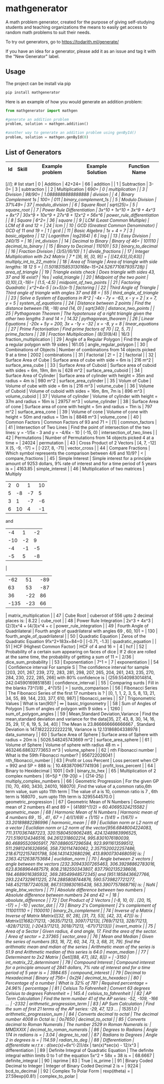 # mathgenerator

A math problem generator, created for the purpose of giving self-studying students and teaching organizations the means to easily get access to random math problems to suit their needs.

To try out generators, go to <https://todarith.ml/generate/>

If you have an idea for a generator, please add it as an issue and tag it with the "New Generator" label.

## Usage

The project can be install via pip

```bash
pip install mathgenerator
```

Here is an example of how you would generate an addition problem:

```python
from mathgenerator import mathgen

#generate an addition problem
problem, solution = mathgen.addition()

#another way to generate an addition problem using genById()
problem, solution = mathgen.genById(0)
```

## List of Generators

| Id   | Skill                             | Example problem    | Example Solution      | Function Name            |
|------|-----------------------------------|--------------------|-----------------------|--------------------------|
[//]: # list start
| 0 | Addition | 42+24= | 66 | addition |
| 1 | Subtraction | 3-0= | 3 | subtraction |
| 2 | Multiplication | 69*0= | 0 | multiplication |
| 3 | Division | 98/90= | 1.0888888888888888 | division |
| 4 | Binary Complement 1s | 100= | 011 | binary_complement_1s |
| 5 | Modulo Division | 37%49= | 37 | modulo_division |
| 6 | Square Root | sqrt(25)= | 5 | square_root |
| 7 | Power Rule Differentiation | 3x^10 + 1x^10 + 3x^9 + 4x^3 + 8x^7 | 30x^9 + 10x^9 + 27x^8 + 12x^2 + 56x^6 | power_rule_differentiation |
| 8 | Square | 6^2= | 36 | square |
| 9 | LCM (Least Common Multiple) | LCM of 8 and 12 = | 24 | lcm |
| 10 | GCD (Greatest Common Denominator) | GCD of 11 and 19 =  | 1 | gcd |
| 11 | Basic Algebra | 1x + 4 = 7 | 3 | basic_algebra |
| 12 | Logarithm | log2(64) | 6 | log |
| 13 | Easy Division | 240/15 =  | 16 | int_division |
| 14 | Decimal to Binary | Binary of 46= | 101110 | decimal_to_binary |
| 15 | Binary to Decimal | 110101 | 53 | binary_to_decimal |
| 16 | Fraction Division | (3/5)/(6/10) | 1 | divide_fractions |
| 17 | Integer Multiplication with 2x2 Matrix | 7 * [[6, 9], [0, 9]] =  | [[42,63],[0,63]] | multiply_int_to_22_matrix |
| 18 | Area of Triangle | Area of triangle with side lengths: 18 12 5 =  | (1.5018315853130168e-15+24.526771087935728j) | area_of_triangle |
| 19 | Triangle exists check | Does triangle with sides 43, 37 and 16 exist? | Yes | valid_triangle |
| 20 | Midpoint of the two point | (0,10),(3,-19)= | (1.5,-4.5) | midpoint_of_two_points |
| 21 | Factoring Quadratic | x^2+4x-5 | (x+5)(x-1) | factoring |
| 22 | Third Angle of Triangle | Third angle of triangle with angles 37 and 88 =  | 55 | third_angle_of_triangle |
| 23 | Solve a System of Equations in R^2 | -4x - 7y = -63, x - y = 2 | x = 7, y = 5 | system_of_equations |
| 24 | Distance between 2 points | Find the distance between (18, -18) and (14, 0) | sqrt(340) | distance_two_points |
| 25 | Pythagorean Theorem | The hypotenuse of a right triangle given the other two lengths 3 and 14 =  | 14.32 | pythagorean_theorem |
| 26 | Linear Equations | -20x + 5y = 200, 3x + -1y = -32 | x = -8, y = 8 | linear_equations |
| 27 | Prime Factorisation | Find prime factors of 70 | [2, 5, 7] | prime_factors |
| 28 | Fraction Multiplication | (8/3)*(8/4) | 16/3 | fraction_multiplication |
| 29 | Angle of a Regular Polygon | Find the angle of a regular polygon with 19 sides | 161.05 | angle_regular_polygon |
| 30 | Combinations of Objects | Number of combinations from 14 objects picked 9 at a time  | 2002 | combinations |
| 31 | Factorial | 2! =  | 2 | factorial |
| 32 | Surface Area of Cube | Surface area of cube with side = 6m is | 216 m^2 | surface_area_cube |
| 33 | Surface Area of Cuboid | Surface area of cuboid with sides = 6m, 19m, 8m is | 628 m^2 | surface_area_cuboid |
| 34 | Surface Area of Cylinder | Surface area of cylinder with height = 35m and radius = 4m is | 980 m^2 | surface_area_cylinder |
| 35 | Volum of Cube | Volume of cube with side = 6m is | 216 m^3 | volume_cube |
| 36 | Volume of Cuboid | Volume of cuboid with sides = 16m, 8m, 7m is | 896 m^3 | volume_cuboid |
| 37 | Volume of cylinder | Volume of cylinder with height = 37m and radius = 16m is | 29757 m^3 | volume_cylinder |
| 38 | Surface Area of cone | Surface area of cone with height = 5m and radius = 11m is | 797 m^2 | surface_area_cone |
| 39 | Volume of cone | Volume of cone with height = 50m and radius = 13m is | 8848 m^3 | volume_cone |
| 40 | Common Factors | Common Factors of 93 and 71 =  | [1] | common_factors |
| 41 | Intersection of Two Lines | Find the point of intersection of the two lines: y = -1/5x - 3 and y = -4/6x - 10 | (-15, 0) | intersection_of_two_lines |
| 42 | Permutations | Number of Permutations from 14 objects picked 4 at a time =   | 24024 | permutation |
| 43 | Cross Product of 2 Vectors | [4, 7, -12] X [5, -9, -17] =  | [-227, 8, -71] | vector_cross |
| 44 | Compare Fractions | Which symbol represents the comparison between 4/6 and 10/9? | < | compare_fractions |
| 45 | Simple Interest | Simple interest for a principle amount of 9253 dollars, 9% rate of interest and for a time period of 5 years is =  | 4163.85 | simple_interest |
| 46 | Multiplication of two matrices | Multiply<table><tr><td>2</td><td>0</td><td>1</td><td>10</td></tr><tr><td>5</td><td>-8</td><td>-7</td><td>5</td></tr><tr><td>3</td><td>1</td><td>-7</td><td>-6</td></tr><tr><td>6</td><td>10</td><td>4</td><td>-1</td></tr></table>and<table><tr><td>-4</td><td>1</td><td>-2</td></tr><tr><td>-10</td><td>-2</td><td>9</td></tr><tr><td>-4</td><td>-1</td><td>-5</td></tr><tr><td>-5</td><td>5</td><td>-8</td></tr></table> | <table><tr><td>-62</td><td>51</td><td>-89</td></tr><tr><td>63</td><td>53</td><td>-87</td></tr><tr><td>36</td><td>-22</td><td>86</td></tr><tr><td>-135</td><td>-23</td><td>66</td></tr></table> | matrix_multiplication |
| 47 | Cube Root | cuberoot of 556 upto 2 decimal places is: | 8.22 | cube_root |
| 48 | Power Rule Integration | 2x^3 + 4x^3 | (2/3)x^4 + (4/3)x^4 + c | power_rule_integration |
| 49 | Fourth Angle of Quadrilateral | Fourth angle of quadrilateral with angles 69 , 60, 101 = | 130 | fourth_angle_of_quadrilateral |
| 50 | Quadratic Equation | Zeros of the Quadratic Equation 91x^2+183x+84=0 | [-0.71, -1.3] | quadratic_equation |
| 51 | HCF (Highest Common Factor) | HCF of 4 and 16 =  | 4 | hcf |
| 52 | Probability of a certain sum appearing on faces of dice | If 2 dice are rolled at the same time, the probability of getting a sum of 11 = | 2/36 | dice_sum_probability |
| 53 | Exponentiation | 7^1 = | 7 | exponentiation |
| 54 | Confidence interval For sample S | The confidence interval for sample [203, 201, 267, 239, 272, 283, 281, 298, 207, 265, 204, 261, 243, 235, 270, 284, 230, 222, 285, 266] with 80% confidence is | (259.5540983014814, 242.04590169851858) | confidence_interval |
| 55 | Comparing surds | Fill in the blanks 73^(1/8) _ 4^(1/5) | > | surds_comparison |
| 56 | Fibonacci Series | The Fibonacci Series of the first 17 numbers is ? | [0, 1, 1, 2, 3, 5, 8, 13, 21, 34, 55, 89, 144, 233, 377, 610, 987] | fibonacci_series |
| 57 | Trigonometric Values | What is tan(90)? | ∞ | basic_trigonometry |
| 58 | Sum of Angles of Polygon | Sum of angles of polygon with 9 sides =  | 1260 | sum_of_polygon_angles |
| 59 | Mean,Standard Deviation,Variance | Find the mean,standard deviation and variance for the data[35, 27, 43, 8, 30, 14, 16, 35, 29, 17, 6, 19, 5, 34, 40] | The Mean is 23.866666666666667 , Standard Deviation is 147.18222222222218, Variance is 12.13186804338978 | data_summary |
| 60 | Surface Area of Sphere | Surface area of Sphere with radius = 20m is | 5026.548245743669 m^2 | surface_area_sphere |
| 61 | Volume of Sphere | Volume of sphere with radius 48 m =  | 463246.68632773653 m^3 | volume_sphere |
| 62 | nth Fibonacci number | What is the 59th Fibonacci number? | 956722026041 | nth_fibonacci_number |
| 63 | Profit or Loss Percent | Loss percent when CP = 992 and SP = 888 is:  | 10.483870967741936 | profit_loss_percent |
| 64 | Binary to Hexidecimal | 1001 | 0x9 | binary_to_hex |
| 65 | Multiplication of 2 complex numbers | (6+5j) * (19-20j) =  | (214-25j) | multiply_complex_numbers |
| 66 | Geometric Progression | For the given GP [10, 70, 490, 3430, 24010, 168070] ,Find the value of a,common ratio,6th term value, sum upto 11th term | The value of a is 10, common ratio is 7 , 6th term is 168070 , sum upto 11th term is 3295544570.0 | geometric_progression |
| 67 | Geometric Mean of N Numbers | Geometric mean of 2 numbers 41 and 89 =  | (41*89)^(1/2) = 60.40695324215582 | geometric_mean |
| 68 | Harmonic Mean of N Numbers | Harmonic mean of 4 numbers 69 , 15 , 41 , 67 =  |  4/((1/69) + (1/15) + (1/41) + (1/67)) = 33.20189882286996 | harmonic_mean |
| 69 | Euclidian norm or L2 norm of a vector | Euclidian norm or L2 norm of the vector[956.6848004224083, 711.3170367487223, 320.15804509062485, 424.1248983996525, 721.5190124346516, 94.2612318602214, 995.8301076180039, 80.46895520905917, 797.0886057296584, 923.9911613599512, 511.29812416326956, 358.730114740062, 2.3571520022257486, 218.67122157401798, 506.1431432680296, 413.8900730468059] is: | 2363.4212638753684 | euclidian_norm |
| 70 | Angle between 2 vectors | angle between the vectors [232.30943307265463, 306.39298862783016, 623.8368964487579, 808.2182550343807, 837.7902135238608, 194.4689016385932, 369.28549948572345] and [951.1858436627766, 293.2247329611225, 274.2885808744876, 590.5739827721277, 148.45211877240538, 867.5139830165438, 563.3907757868716] is: | NaN | angle_btw_vectors |
| 71 | Absolute difference between two numbers | Absolute difference between numbers 24 and 42 =  | 18 | absolute_difference |
| 72 | Dot Product of 2 Vectors | [-8, 10, 0] . [20, 15, -17] =  | -10 | vector_dot |
| 73 | Binary 2's Complement | 2's complement of 1110011110 = | 1100010 | binary_2s_complement |
| 74 | Inverse of a Matrix | Inverse of Matrix Matrix([[32, 97, 28], [31, 73, 53], [42, 33, 47]]) is: | Matrix([[1682/71213, -3635/71213, 3097/71213], [769/71213, 328/71213, -828/71213], [-2043/71213, 3018/71213, -671/71213]]) | invert_matrix |
| 75 | Area of a Sector | Given radius, 4 and angle, 17. Find the area of the sector. | Area of sector = 2.37365 | sector_area |
| 76 | Mean and Median | Given the series of numbers [83, 16, 72, 60, 34, 73, 3, 68, 31, 79]. find the arithmatic mean and mdian of the series | Arithmetic mean of the series is 51.9 and Arithmetic median of this series is 64.0 | mean_median |
| 77 | Determinant to 2x2 Matrix | Det([[88, 47], [82, 8]]) =  |  -3150 | int_matrix_22_determinant |
| 78 | Compound Interest | Compound interest for a principle amount of 2841 dollars, 7% rate of interest and for a time period of 5 year is =  | 3984.65 | compound_interest |
| 79 | Decimal to Hexadecimal | Binary of 756= | 0x2f4 | decimal_to_hexadeci |
| 80 | Percentage of a number | What is 32% of 78? | Required percentage = 24.96% | percentage |
| 81 | Celsius To Fahrenheit | Convert 63 degrees Celsius to degrees Fahrenheit = | 145.4 | celsius_to_fahrenheit |
| 82 | AP Term Calculation | Find the term number 41 of the AP series: -52, -109, -166 ...  | -2332 | arithmetic_progression_term |
| 83 | AP Sum Calculation | Find the sum of first 21 terms of the AP series: -29, 47, 123 ...  | 15351.0 | arithmetic_progression_sum |
| 84 | Converts decimal to octal | The decimal number 4008 in Octal is:  | 0o7650 | decimal_to_octal |
| 85 | Converts decimal to Roman Numerals | The number 2529 in Roman Numerals is:  | MMDXXIX | decimal_to_roman_numerals |
| 86 | Degrees to Radians | Angle 174 in radians is =  | 3.04 | degree_to_rad |
| 87 | Radians to Degrees | Angle 2 in degrees is =  | 114.59 | radian_to_deg |
| 88 | Differentiation | differentiate w.r.t x : d(sec(x)+6*x^(-2))/dx | tan(x)*sec(x) - 12/x^3 | differentiation |
| 89 | Definite Integral of Quadratic Equation | The definite integral within limits 0 to 1 of the equation 5x^2 + 58x + 38 is =  | 68.6667 | definite_integral |
| 90 | isprime | 83 | True | is_prime |
| 91 | Binary Coded Decimal to Integer | Integer of Binary Coded Decimal 2 is =  | 9224 | bcd_to_decimal |
| 92 | Complex To Polar Form | rexp(itheta) =  | 27.59exp(i0.81) | complex_to_polar |
